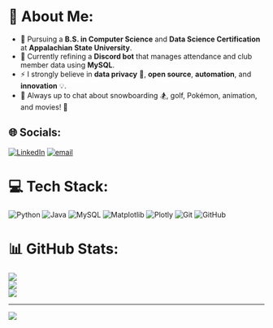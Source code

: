 # 💫 About Me:
- 🔭 Pursuing a **B.S. in Computer Science** and **Data Science Certification** at **Appalachian State University**.<br>
- 🤖 Currently refining a **Discord bot** that manages attendance and club member data using **MySQL**.<br>
- ⚡ I strongly believe in **data privacy** 🔐, **open source**, **automation**, and **innovation** 💡.<br>
- 💬 Always up to chat about snowboarding 🏂, golf, Pokémon, animation, and movies! 🎥


## 🌐 Socials:
[![LinkedIn](https://img.shields.io/badge/LinkedIn-%230077B5.svg?logo=linkedin&logoColor=white)](https://linkedin.com/in/sylviavitner) [![email](https://img.shields.io/badge/Email-D14836?logo=gmail&logoColor=white)](mailto:vitnersylvia@gmail.com) 

# 💻 Tech Stack:
![Python](https://img.shields.io/badge/python-3670A0?style=flat&logo=python&logoColor=ffdd54) ![Java](https://img.shields.io/badge/java-%23ED8B00.svg?style=flat&logo=openjdk&logoColor=white) ![MySQL](https://img.shields.io/badge/mysql-4479A1.svg?style=flat&logo=mysql&logoColor=white) ![Matplotlib](https://img.shields.io/badge/Matplotlib-%23ffffff.svg?style=flat&logo=Matplotlib&logoColor=black) ![Plotly](https://img.shields.io/badge/Plotly-%233F4F75.svg?style=flat&logo=plotly&logoColor=white) ![Git](https://img.shields.io/badge/git-%23F05033.svg?style=flat&logo=git&logoColor=white) ![GitHub](https://img.shields.io/badge/github-%23121011.svg?style=flat&logo=github&logoColor=white)
# 📊 GitHub Stats:
![](https://github-readme-stats.vercel.app/api?username=sylviavitner&theme=gruvbox&hide_border=false&include_all_commits=true&count_private=true)<br/>
![](https://nirzak-streak-stats.vercel.app/?user=sylviavitner&theme=gruvbox&hide_border=false)<br/>
![](https://github-readme-stats.vercel.app/api/top-langs/?username=sylviavitner&theme=gruvbox&hide_border=false&include_all_commits=true&count_private=true&layout=compact)

---
[![](https://visitcount.itsvg.in/api?id=sylviavitner&icon=0&color=0)](https://visitcount.itsvg.in)

<!-- Proudly created with GPRM ( https://gprm.itsvg.in ) -->
